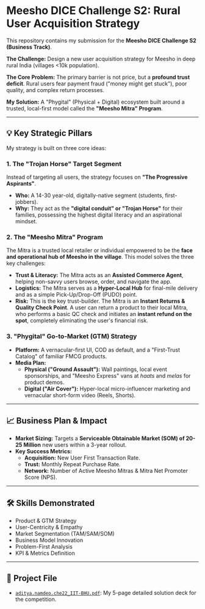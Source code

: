 # Meesho DICE Challenge S2: Rural User Acquisition Strategy

This repository contains my submission for the **Meesho DICE Challenge S2 (Business Track)**.

**The Challenge:** Design a new user acquisition strategy for Meesho in deep rural India (villages <10k population).

**The Core Problem:** The primary barrier is not price, but a **profound trust deficit**. Rural users fear payment fraud ("money might get stuck"), poor quality, and complex return processes.

**My Solution:** A "Phygital" (Physical + Digital) ecosystem built around a trusted, local-first model called the **"Meesho Mitra" Program**.

---

## 💡 Key Strategic Pillars

My strategy is built on three core ideas:

### 1. The "Trojan Horse" Target Segment

Instead of targeting all users, the strategy focuses on **"The Progressive Aspirants"**.
* **Who:** A 14-30 year-old, digitally-native segment (students, first-jobbers).
* **Why:** They act as the **"digital conduit" or "Trojan Horse"** for their families, possessing the highest digital literacy and an aspirational mindset.

### 2. The "Meesho Mitra" Program

The Mitra is a trusted local retailer or individual empowered to be the **face and operational hub of Meesho in the village**. This model solves the three key challenges:

* **Trust & Literacy:** The Mitra acts as an **Assisted Commerce Agent**, helping non-savvy users browse, order, and navigate the app.
* **Logistics:** The Mitra serves as a **Hyper-Local Hub** for final-mile delivery and as a simple Pick-Up/Drop-Off (PUDO) point.
* **Risk:** This is the key trust-builder. The Mitra is an **Instant Returns & Quality Check Point**. A user can return a product to their local Mitra, who performs a basic QC check and initiates an **instant refund on the spot**, completely eliminating the user's financial risk.

### 3. "Phygital" Go-to-Market (GTM) Strategy

* **Platform:** A vernacular-first UI, COD as default, and a "First-Trust Catalog" of familiar FMCG products.
* **Media Plan:**
    * **Physical ("Ground Assault"):** Wall paintings, local event sponsorships, and "Meesho Express" vans at *haats* and *melas* for product demos.
    * **Digital ("Air Cover"):** Hyper-local micro-influencer marketing and vernacular short-form video (Reels, Shorts).

---

## 📈 Business Plan & Impact

* **Market Sizing:** Targets a **Serviceable Obtainable Market (SOM) of 20-25 Million** new users within a 3-year rollout.
* **Key Success Metrics:**
    * **Acquisition:** New User First Transaction Rate.
    * **Trust:** Monthly Repeat Purchase Rate.
    * **Network:** Number of Active Meesho Mitras & Mitra Net Promoter Score (NPS).

---

## 🛠️ Skills Demonstrated
* Product & GTM Strategy
* User-Centricity & Empathy
* Market Segmentation (TAM/SAM/SOM)
* Business Model Innovation
* Problem-First Analysis
* KPI & Metrics Definition

---

## 📂 Project File

* [`aditya.namdeo.che22_IIT-BHU.pdf`](./aditya.namdeo.che22_IIT-BHU.pdf): My 5-page detailed solution deck for the competition.
